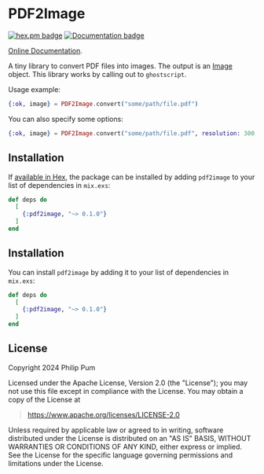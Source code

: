 # PDF2Image

[![hex.pm badge](https://img.shields.io/badge/Package%20on%20hex.pm-informational)](https://hex.pm/packages/pdf2image)
[![Documentation badge](https://img.shields.io/badge/Documentation-ff69b4)][docs]

[Online Documentation][docs].

A tiny library to convert PDF files into images. The output is an [Image](https://hex.pm/packages/image) object. This library works by calling out to `ghostscript`.

Usage example:

```elixir
{:ok, image} = PDF2Image.convert("some/path/file.pdf")
```

You can also specify some options:

```elixir
{:ok, image} = PDF2Image.convert("some/path/file.pdf", resolution: 300, device: "jpeg")
```

## Installation

If [available in Hex](https://hex.pm/docs/publish), the package can be installed
by adding `pdf2image` to your list of dependencies in `mix.exs`:

```elixir
def deps do
  [
    {:pdf2image, "~> 0.1.0"}
  ]
end
```

## Installation

You can install `pdf2image` by adding it to your list of
dependencies in `mix.exs`:

```elixir
def deps do
  [
    {:pdf2image, "~> 0.1.0"}
  ]
end
```

## License

Copyright 2024 Philip Pum

  Licensed under the Apache License, Version 2.0 (the "License");
  you may not use this file except in compliance with the License.
  You may obtain a copy of the License at

  > https://www.apache.org/licenses/LICENSE-2.0

  Unless required by applicable law or agreed to in writing, software
  distributed under the License is distributed on an "AS IS" BASIS,
  WITHOUT WARRANTIES OR CONDITIONS OF ANY KIND, either express or implied.
  See the License for the specific language governing permissions and
  limitations under the License.

[docs]: https://hexdocs.pm/pdf2image